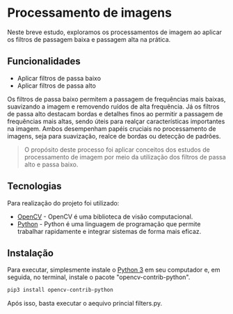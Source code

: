 # Processamento de imagens

Neste breve estudo, exploramos os processamentos de imagem ao aplicar os filtros de passagem baixa e passagem alta na prática.

## Funcionalidades

- Aplicar filtros de passa baixo
- Aplicar filtros de passa alto

Os filtros de passa baixo permitem a passagem de frequências mais baixas, suavizando a imagem e removendo ruídos de alta frequência. Já os filtros de passa alto destacam bordas e detalhes finos ao permitir a passagem de frequências mais altas, sendo úteis para realçar características importantes na imagem. Ambos desempenham papéis cruciais no processamento de imagens, seja para suavização, realce de bordas ou detecção de padrões.

>O propósito deste processo foi aplicar conceitos dos estudos de 
>processamento de imagem por meio da utilização dos 
>filtros de passa alto e passa baixo.

## Tecnologias

Para realização do projeto foi utilizado:

- [OpenCV](https://opencv.org) - OpenCV é uma biblioteca de visão computacional.
- [Python](https://www.python.org) - Python é uma linguagem de programação que permite trabalhar rapidamente e integrar sistemas de forma mais eficaz.

## Instalação

Para executar, simplesmente instale o [Python 3](https://www.python.org) em seu computador e, em seguida, no terminal, instale o pacote "opencv-contrib-python".

```sh
pip3 install opencv-contrib-python
```
Após isso, basta executar o aequivo princial filters.py.
